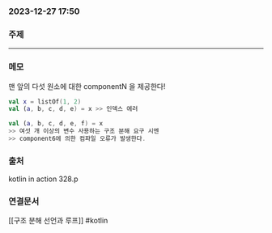 ###  2023-12-27 17:50
### 주제
----
### 메모
맨 앞의 다섯 원소에 대한 componentN 을 제공한다!
``` kotlin
val x = listOf(1, 2) 
val (a, b, c, d, e) = x >> 인덱스 에러

val (a, b, c, d, e, f) = x 
>> 여섯 개 이상의 변수 사용하는 구조 분해 요구 시엔
>> component6에 의한 컴파일 오류가 발생한다.
```
### 출처
kotlin in action 328.p
### 연결문서
[[구조 분해 선언과 루프]]
#kotlin
